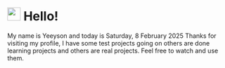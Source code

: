  <h1>
    <img src="https://emojis.slackmojis.com/emojis/images/1643510097/45343/hi.gif?1643510097" width="30"/> 
    Hello!
 </h1>
 <p>
    My name is Yeeyson and today is Saturday, 8 February 2025
    Thanks for visiting my profile, I have some test projects going on others are done learning projects and others are real projects.
    Feel free to watch and use them.
 </p>